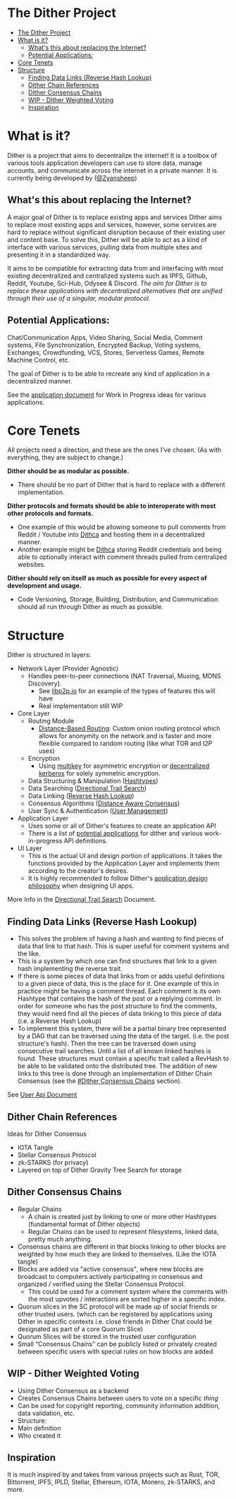 # The Dither Project

- [The Dither Project](#the-dither-project)
- [What is it?](#what-is-it)
  - [What's this about replacing the Internet?](#whats-this-about-replacing-the-internet)
  - [Potential Applications:](#potential-applications)
- [Core Tenets](#core-tenets)
- [Structure](#structure)
  - [Finding Data Links (Reverse Hash Lookup)](#finding-data-links-reverse-hash-lookup)
  - [Dither Chain References](#dither-chain-references)
  - [Dither Consensus Chains](#dither-consensus-chains)
  - [WIP - Dither Weighted Voting](#wip---dither-weighted-voting)
  - [Inspiration](#inspiration)

# What is it?

Dither is a project that aims to decentralize the internet! It is a toolbox of various tools application developers can use to store data, manage accounts, and communicate across the internet in a private manner. It is currently being developed by ([@Zyansheep](https://github.com/zyansheep))

## What's this about replacing the Internet?

A major goal of Dither is to replace existing apps and services
Dither aims to replace most existing apps and services, however, some services are hard to replace without significant disruption because of their existing user and content base. To solve this, Dither will be able to act as a kind of interface with various services, pulling data from multiple sites and presenting it in a standardized way.

It aims to be compatible for extracting data from and interfacing with most existing decentralized and centralized systems such as IPFS, Github, Reddit, Youtube, Sci-Hub, Odysee & Discord.
*The aim for Dither is to replace these applications with decentralized alternatives that are unified through their use of a singular, modular protocol.*

## Potential Applications:

Chat/Communication Apps, Video Sharing, Social Media, Comment systems, File Synchronization, Encrypted Backup, Voting systems, Exchanges, Crowdfunding, VCS, Stores, Serverless Games, Remote Machine Control, etc.

The goal of Dither is to be able to recreate any kind of application in a decentralized manner.

See the [application document](applications.md) for Work In Progress ideas for various applications.

# Core Tenets
All projects need a direction, and these are the ones I've chosen. (As with everything, they are subject to change.)

**Dither should be as modular as possible.**
 - There should be no part of Dither that is hard to replace with a different implementation.

**Dither protocols and formats should be able to interoperate with most other protocols and formats.**
 - One example of this would be allowing someone to pull comments from Reddit / Youtube into [Dithca](applications/dithca.md) and hosting them in a decentralized manner.
 - Another example might be [Dithca](applications/dithca.md) storing Reddit credentials and being able to optionally interact with comment threads pulled from centralized websites.

**Dither should rely on itself as much as possible for every aspect of development and usage.**
 - Code Versioning, Storage, Building, Distribution, and Communication should all run through Dither as much as possible.

# Structure

Dither is structured in layers:

 - Network Layer (Provider Agnostic)
   - Handles peer-to-peer connections (NAT Traversal, Muxing, MDNS Discovery).
	   - See [libp2p.io](https://libp2p.io) for an example of the types of features this will have
	   - Real implementation still WIP
 - Core Layer
   - Routing Module
     - [Distance-Based Routing](https://github.com/libdither/dbr-sim): Custom onion routing protocol which allows for anonymity on the network and is faster and more flexible compared to random routing (like what TOR and I2P uses)
   - Encryption
     - Using [multikey](dither/encryption/multikey.md) for asymmetric encryption or [decentralized kerberos](dither/encryption/decentralized-kerberos.md) for solely symmetric encryption.
   - Data Structuring & Manipulation ([Hashtypes](dither/data/hashtypes/hashtypes.md))
   - Data Searching ([Directional Trail Search](dither/routing/directional-trail-search.md))
   - Data Linking ([Reverse Hash Lookup](dither/data/reverse-hash-lookup.md))
   - Consensus Algorithms ([Distance Aware Consensus](dither/consensus/distance-aware-consensus.md))
   - User Sync & Authentication ([User Management](dither/data/user-management.md))
 - Application Layer
   - Uses some or all of Dither's features to create an application API
   - There is a list of [potential applications](applications.md) for dither and various work-in-progress API definitions.
 - UI Layer
   - This is the actual UI and design portion of applications. It takes the functions provided by the Application Layer and implements them according to the creator's desires.
   - It is highly recommended to follow Dither's [application design philosophy](dither/application-design-philosophy.md) when designing UI apps.

More Info in the [Directional Trail Search](dither/routing/directional-trail-search.md) Document.

## Finding Data Links (Reverse Hash Lookup)
 - This solves the problem of having a hash and wanting to find pieces of data that link to that hash. This is super useful for comment systems and the like.
 - This is a system by which one can find structures that link to a given hash implementing the reverse trait.
 - If there is some pieces of data that links from or adds useful definitions to a given piece of data, this is the place for it. One example of this in practice might be having a comment thread. Each comment is its own Hashtype that contains the hash of the post or a replying comment. In order for someone who has the post structure to find the comments, they would need find all the pieces of data linking to this piece of data (i.e. a Reverse Hash Lookup)
 - To implement this system, there will be a partial binary tree represented by a DAG that can be traversed using the data of the target. (i.e. the post structure's hash). Then the tree can be traversed down using consecutive trail searches. Until a list of all known linked hashes is found. These structures must contain a specific trait called a RevHash to be able to be validated onto the distributed tree. The addition of new links to this tree is done through an implementation of Dither Chain Consensus (see the [#Dither Consensus Chains](#dither-consensus-chains) section).

See [User Api Document](dither/data/user-management.md)

## Dither Chain References
Ideas for Dither Consensus
 - IOTA Tangle
 - Stellar Consensus Protocol
 - zk-STARKS (for privacy)
 - Layered on top of Dither Gravity Tree Search for storage

## Dither Consensus Chains
- Regular Chains
  - A chain is created just by linking to one or more other Hashtypes (fundamental format of Dither objects)
  - Regular Chains can be used to represent filesystems, linked data, pretty much anything.
- Consensus chains are different in that blocks linking to other blocks are weighted by how much they are linked to themselves. (Like the IOTA tangle)
- Blocks are added via "active consensus", where new blocks are broadcast to computers actively participating in consensus and organized / verified using the Stellar Consensus Protocol.
  - This could be used for a comment system where the comments with the most upvotes / interactions are sorted higher in a specific index.
- Quorum slices in the SC protocol will be made up of social friends or other trusted users. (which can be registered by applications using Dither in specific contexts i.e. close friends in Dither Chat could be designated as part of a core Quorum Slice)
- Quorum Slices will be stored in the trusted user configuration
- Small “Consensus Chains” can be publicly listed or privately created between specific users with special rules on how blocks are added

## WIP - Dither Weighted Voting
- Using Dither Consensus as a backend
- Creates Consensus Chains between users to vote on a specific *thing*
- Can be used for copyright reporting, community information addition, data validation, etc.
- Structure:
- Main definition
- Who created it

## Inspiration

It is much inspired by and takes from various projects such as Rust, TOR, Bittorrent, IPFS, IPLD, Stellar, Ethereum, IOTA, Monero, zk-STARKS, and more.